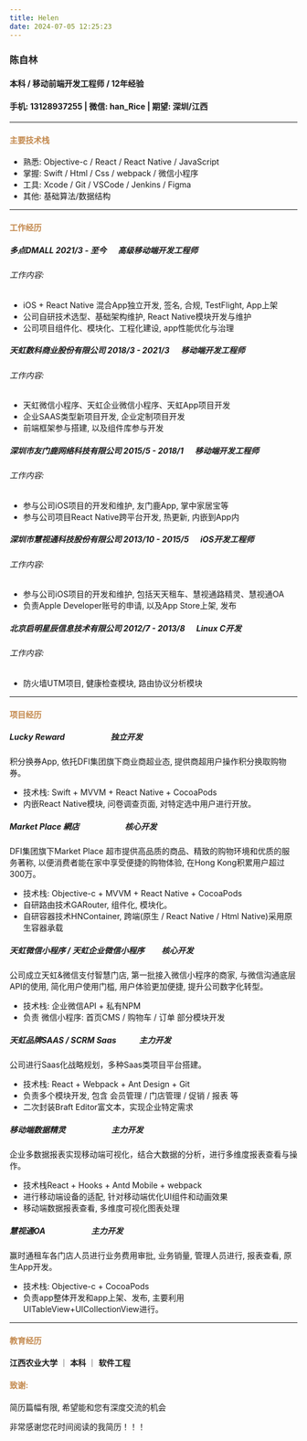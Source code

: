 ```yaml
---
title: Helen
date: 2024-07-05 12:25:23
---
```


### 陈自林
#### 本科 / 移动前端开发工程师 / 12年经验
#### 手机: 13128937255 | 微信: han_Rice | 期望: 深圳/江西

----------

#### <span style="color:rgb(195,136,76)">主要技术栈</span>

- 熟悉: Objective-c / React / React Native / JavaScript
- 掌握: Swift / Html / Css / webpack / 微信小程序
- 工具: Xcode / Git / VSCode / Jenkins / Figma
- 其他: 基础算法/数据结构

------

#### <span style="color:rgb(195,136,76)">工作经历</span>

##### 多点DMALL	2021/3 - 至今<span style="margin: 20px"/>高级移动端开发工程师

###### 工作内容:

- iOS + React Native 混合App独立开发, 签名, 合规, TestFlight, App上架
- 公司自研技术选型、基础架构维护, React Native模块开发与维护
- 公司项目组件化、模块化、工程化建设, app性能优化与治理

##### 天虹数科商业股份有限公司	2018/3 - 2021/3<span style="margin: 20px"/>移动端开发工程师

###### 工作内容:

- 天虹微信小程序、天虹企业微信小程序、天虹App项目开发
- 企业SAAS类型新项目开发, 企业定制项目开发
- 前端框架参与搭建, 以及组件库参与开发

##### 深圳市友门鹿网络科技有限公司	2015/5 - 2018/1<span style="margin: 20px"/>移动端开发工程师

###### 工作内容:

- 参与公司iOS项目的开发和维护, 友门鹿App, 掌中家居宝等
- 参与公司项目React Native跨平台开发, 热更新, 内嵌到App内

##### 深圳市慧视通科技股份有限公司	2013/10 - 2015/5<span style="margin: 20px"/>iOS开发工程师

###### 工作内容:

- 参与公司iOS项目的开发和维护,  包括天天租车、慧视通路精灵、慧视通OA
- 负责Apple Developer账号的申请, 以及App Store上架, 发布

##### 北京启明星辰信息技术有限公司	2012/7 - 2013/8<span style="margin: 20px"/>Linux C开发

###### 工作内容:

- 防火墙UTM项目, 健康检查模块, 路由协议分析模块

---------

#### <span style="color:rgb(195,136,76)">项目经历</span>

##### Lucky Reward<span style="margin: 80px"/>独立开发	

积分换券App, 依托DFI集团旗下商业商超业态, 提供商超用户操作积分换取购物券。

- 技术栈: Swift + MVVM + React Native + CocoaPods
- 内嵌React Native模块, 问卷调查页面, 对特定选中用户进行开放。

##### Market Place 網店<span style="margin: 80px"/>核心开发

DFI集团旗下Market Place 超市提供高品质的商品、精致的购物环境和优质的服务著称, 以便消费者能在家中享受便捷的购物体验, 在Hong Kong积累用户超过300万。

- 技术栈: Objective-c + MVVM + React Native + CocoaPods
- 自研路由技术GARouter, 组件化, 模块化。
- 自研容器技术HNContainer, 跨端(原生 / React Native / Html Native)采用原生容器承载

##### 天虹微信小程序 / 天虹企业微信小程序<span style="margin: 30px"/>核心开发

公司成立天虹&微信支付智慧门店, 第一批接入微信小程序的商家, 与微信沟通底层API的使用, 简化用户使用门槛, 用户体验更加便捷, 提升公司数字化转型。

* 技术栈: 企业微信API + 私有NPM
* 负责 微信小程序: 首页CMS / 购物车 / 订单 部分模块开发

##### 天虹品牌SAAS / SCRM Saas<span style="margin: 40px"/>主力开发

公司进行Saas化战略规划，多种Saas类项目平台搭建。

- 技术栈: React + Webpack + Ant Design + Git
- 负责多个模块开发, 包含 会员管理 / 门店管理 / 促销 / 报表 等
- 二次封装Braft Editor富文本，实现企业特定需求

##### 移动端数据精灵<span style="margin: 80px"/>主力开发

企业多数据报表实现移动端可视化，结合大数据的分析，进行多维度报表查看与操作。

* 技术栈React + Hooks + Antd Mobile + webpack
* 进行移动端设备的适配, 针对移动端优化UI组件和动画效果
* 移动端数据报表查看, 多维度可视化图表处理

##### 慧视通OA<span style="margin: 80px"/>主力开发

赢时通租车各门店人员进行业务费用审批, 业务销量, 管理人员进行, 报表查看, 原生App开发。

- 技术栈: Objective-c + CocoaPods
- 负责app整体开发和app上架、发布, 主要利用UITableView+UICollectionView进行。

------

#### <span style="color:rgb(195,136,76)">教育经历</span>

**江西农业大学** ｜ **本科**  ｜ **软件工程**

#### <span style="color:rgb(195,136,76)">致谢:</span>

简历篇幅有限, 希望能和您有深度交流的机会

非常感谢您花时间阅读的我简历！！！
